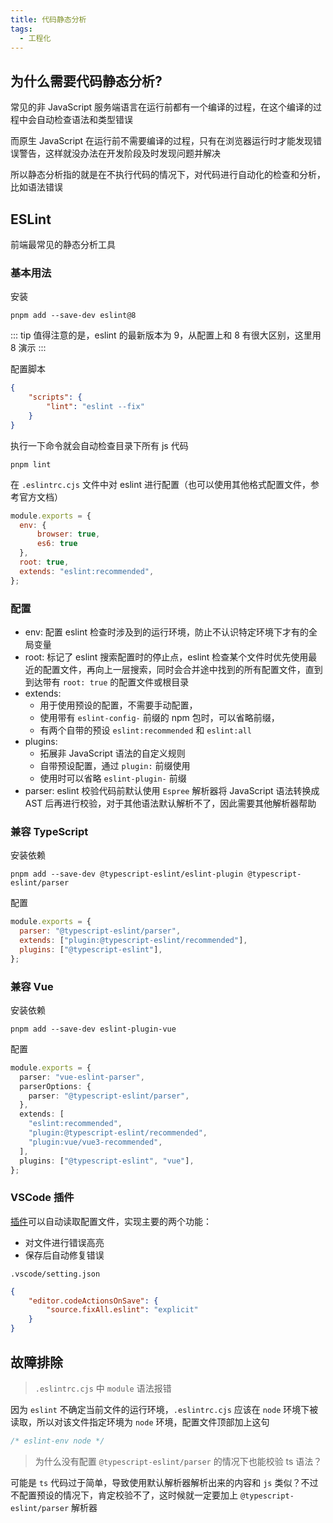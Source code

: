 ```yaml
---
title: 代码静态分析
tags:
  - 工程化
---
```

## 为什么需要代码静态分析?

常见的非 JavaScript 服务端语言在运行前都有一个编译的过程，在这个编译的过程中会自动检查语法和类型错误

而原生 JavaScript 在运行前不需要编译的过程，只有在浏览器运行时才能发现错误警告，这样就没办法在开发阶段及时发现问题并解决

所以静态分析指的就是在不执行代码的情况下，对代码进行自动化的检查和分析，比如语法错误

## ESLint

前端最常见的静态分析工具

### 基本用法

安装

```shell
pnpm add --save-dev eslint@8
```

::: tip
值得注意的是，eslint 的最新版本为 9，从配置上和 8 有很大区别，这里用 8 演示
:::

配置脚本

```json
{
	"scripts": {
		"lint": "eslint --fix"
	}
}
```

执行一下命令就会自动检查目录下所有 js 代码

```shell
pnpm lint
```

在 `.eslintrc.cjs` 文件中对 eslint 进行配置（也可以使用其他格式配置文件，参考官方文档）

```js
module.exports = {
  env: {
	  browser: true,
	  es6: true
  },
  root: true,
  extends: "eslint:recommended",
};
```


### 配置

- env:  配置 eslint 检查时涉及到的运行环境，防止不认识特定环境下才有的全局变量
- root: 标记了 eslint 搜索配置时的停止点，eslint 检查某个文件时优先使用最近的配置文件，再向上一层搜索，同时会合并途中找到的所有配置文件，直到到达带有 `root: true` 的配置文件或根目录
- extends: 
    - 用于使用预设的配置，不需要手动配置，
    - 使用带有 `eslint-config-` 前缀的 npm 包时，可以省略前缀，
    - 有两个自带的预设  `eslint:recommended` 和 `eslint:all` 
- plugins:
    - 拓展非 JavaScript 语法的自定义规则
    - 自带预设配置，通过 `plugin:` 前缀使用
    - 使用时可以省略 `eslint-plugin-` 前缀
- parser: eslint 校验代码前默认使用 `Espree` 解析器将 JavaScript 语法转换成 AST 后再进行校验，对于其他语法默认解析不了，因此需要其他解析器帮助

### 兼容 TypeScript

安装依赖

```shell
pnpm add --save-dev @typescript-eslint/eslint-plugin @typescript-eslint/parser
```

配置

```js
module.exports = {
  parser: "@typescript-eslint/parser",
  extends: ["plugin:@typescript-eslint/recommended"],
  plugins: ["@typescript-eslint"],
};
```

### 兼容 Vue

安装依赖

```shell
pnpm add --save-dev eslint-plugin-vue
```

配置

```ts
module.exports = {
  parser: "vue-eslint-parser",
  parserOptions: {
    parser: "@typescript-eslint/parser",
  },
  extends: [
    "eslint:recommended",
    "plugin:@typescript-eslint/recommended",
    "plugin:vue/vue3-recommended",
  ],
  plugins: ["@typescript-eslint", "vue"],
};
```

### VSCode 插件

[插件](https://marketplace.visualstudio.com/items?itemName=dbaeumer.vscode-eslint)可以自动读取配置文件，实现主要的两个功能：

- 对文件进行错误高亮
- 保存后自动修复错误

`.vscode/setting.json`

```json
{
	"editor.codeActionsOnSave": {
		"source.fixAll.eslint": "explicit"
	}
}
```

## 故障排除

>  `.eslintrc.cjs` 中 `module` 语法报错

因为 `eslint` 不确定当前文件的运行环境，`.eslintrc.cjs` 应该在 `node` 环境下被读取，所以对该文件指定环境为 `node` 环境，配置文件顶部加上这句

```js
/* eslint-env node */
```

> 为什么没有配置 `@typescript-eslint/parser` 的情况下也能校验 ts 语法？

可能是 `ts` 代码过于简单，导致使用默认解析器解析出来的内容和 `js` 类似？不过不配置预设的情况下，肯定校验不了，这时候就一定要加上 `@typescript-eslint/parser` 解析器
